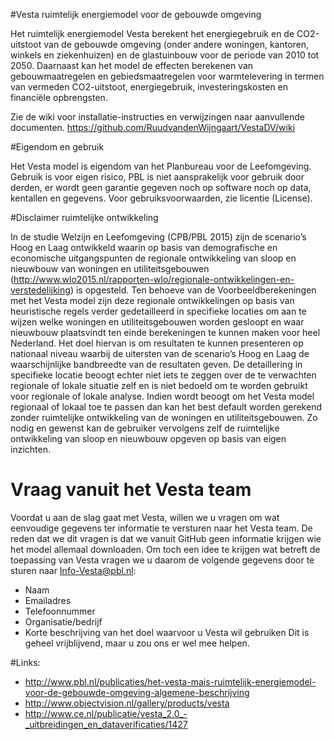#Vesta ruimtelijk energiemodel voor de gebouwde omgeving

Het ruimtelijk energiemodel Vesta berekent het energiegebruik en de CO2-uitstoot van de gebouwde omgeving (onder andere woningen, kantoren, winkels en ziekenhuizen) en de glastuinbouw voor de periode van 2010 tot 2050. Daarnaast kan het model de effecten berekenen van gebouwmaatregelen en gebiedsmaatregelen voor warmtelevering in termen van vermeden CO2-uitstoot, energiegebruik, investeringskosten en financiële opbrengsten.

Zie de wiki voor installatie-instructies en verwijzingen naar aanvullende documenten.
https://github.com/RuudvandenWijngaart/VestaDV/wiki

#Eigendom en gebruik

Het Vesta model is eigendom van het Planbureau voor de Leefomgeving. Gebruik is voor eigen risico, PBL is niet aansprakelijk voor gebruik door derden, er wordt geen garantie gegeven noch op software noch op data, kentallen en gegevens. Voor gebruiksvoorwaarden, zie licentie (License).

#Disclaimer ruimtelijke ontwikkeling

In de studie Welzijn en Leefomgeving (CPB/PBL 2015) zijn de scenario’s Hoog en Laag ontwikkeld waarin op basis van demografische en economische uitgangspunten de regionale ontwikkeling van sloop en nieuwbouw van woningen en utiliteitsgebouwen (http://www.wlo2015.nl/rapporten-wlo/regionale-ontwikkelingen-en-verstedelijking) is opgesteld. Ten behoeve van de Voorbeeldberekeningen met het Vesta model zijn deze regionale ontwikkelingen op basis van heuristische regels verder gedetailleerd in specifieke locaties om aan te wijzen welke woningen en utiliteitsgebouwen worden gesloopt en waar nieuwbouw plaatsvindt ten einde berekeningen te kunnen maken voor heel Nederland. Het doel hiervan is om resultaten te kunnen presenteren op
nationaal niveau waarbij de uitersten van de scenario’s Hoog en Laag de waarschijnlijke bandbreedte van de resultaten geven. De detaillering in specifieke locatie beoogt echter niet iets te zeggen over de te verwachten regionale of lokale situatie zelf en is niet bedoeld om te worden gebruikt voor regionale of lokale analyse. Indien wordt beoogt om het Vesta model regionaal of lokaal toe te passen dan kan het best default worden gerekend zonder ruimtelijke ontwikkeling van de woningen en utiliteitsgebouwen. Zo nodig en
gewenst kan de gebruiker vervolgens zelf de ruimtelijke ontwikkeling van sloop en nieuwbouw opgeven op basis van eigen inzichten.

# Vraag vanuit het Vesta team
Voordat u aan de slag gaat met Vesta, willen we u vragen om wat eenvoudige gegevens ter informatie te versturen naar het Vesta team. De reden dat we dit vragen is dat we vanuit GitHub geen informatie krijgen wie het model allemaal downloaden. Om toch een idee te krijgen wat betreft de toepassing van Vesta vragen we u daarom de volgende gegevens door te sturen naar Info-Vesta@pbl.nl:
-	Naam
-	Emailadres
-	Telefoonnummer
-	Organisatie/bedrijf
-	Korte beschrijving van het doel waarvoor u Vesta wil gebruiken
Dit is geheel vrijblijvend, maar u zou ons er wel mee helpen. 

#Links:
* http://www.pbl.nl/publicaties/het-vesta-mais-ruimtelijk-energiemodel-voor-de-gebouwde-omgeving-algemene-beschrijving
* http://www.objectvision.nl/gallery/products/vesta
* http://www.ce.nl/publicatie/vesta_2.0_-_uitbreidingen_en_dataverificaties/1427
